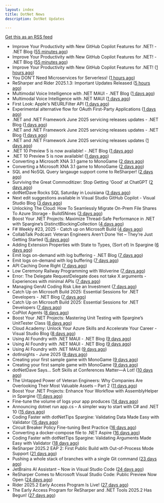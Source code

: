 ```yaml
---
layout: index
title: DotNet News
description: DotNet Updates

---
```


[Get this as an RSS feed](/dotnet.rss)

<!-- news_marker starts -->
- Improve Your Productivity with New GitHub Copilot Features for .NET! - .NET Blog ([55 minutes ago](https://dotnetkicks.com/r/722812?url=https://devblogs.microsoft.com/dotnet/improve-productivity-with-github-copilot-dotnet/))
- Improve Your Productivity with New GitHub Copilot Features for .NET! - .NET Blog ([55 minutes ago](https://dotnetkicks.com/r/722805?url=https://devblogs.microsoft.com/dotnet/improve-productivity-with-github-copilot-dotnet/))
- Improve Your Productivity with New GitHub Copilot Features for .NET! ([1 hours ago](https://devblogs.microsoft.com/dotnet/improve-productivity-with-github-copilot-dotnet/))
- You DON'T Need Microservices for Serverless! ([1 hours ago](https://dotnetkicks.com/r/722771?url=https://codeopinion.com/you-dont-need-microservices-for-serverless/))
- ReSharper and Rider 2025.1.3: Important Updates Released ([5 hours ago](https://blog.jetbrains.com/dotnet/2025/06/12/resharper-and-rider-2025-1-3-important-updates-released/))
- Multimodal Voice Intelligence with .NET MAUI - .NET Blog ([1 days ago](https://dotnetkicks.com/r/722710?url=https://devblogs.microsoft.com/dotnet/multimodal-voice-intelligence-with-dotnet-maui/))
- Multimodal Voice Intelligence with .NET MAUI ([1 days ago](https://devblogs.microsoft.com/dotnet/multimodal-voice-intelligence-with-dotnet-maui/))
- First Look: Apple's NEURLFilter API ([1 days ago](https://dotnetkicks.com/r/722646?url=https://textslashplain.com/2025/06/10/apple-url-filter-api/))
- Experimental alternative flow for OAuth First-Party Applications ([1 days ago](https://dotnetkicks.com/r/722615?url=https://damienbod.com/2025/06/10/experimental-alternative-flow-for-oauth-first-party-applications/))
- .NET and .NET Framework June 2025 servicing releases updates - .NET Blog ([1 days ago](https://dotnetkicks.com/r/722580?url=https://devblogs.microsoft.com/dotnet/dotnet-and-dotnet-framework-june-2025-servicing-updates/))
- .NET and .NET Framework June 2025 servicing releases updates - .NET Blog ([1 days ago](https://dotnetkicks.com/r/722567?url=https://devblogs.microsoft.com/dotnet/dotnet-and-dotnet-framework-june-2025-servicing-updates/))
- .NET and .NET Framework June 2025 servicing releases updates ([1 days ago](https://devblogs.microsoft.com/dotnet/dotnet-and-dotnet-framework-june-2025-servicing-updates/))
- .NET 10 Preview 5 is now available! - .NET Blog ([1 days ago](https://dotnetkicks.com/r/722563?url=https://devblogs.microsoft.com/dotnet/dotnet-10-preview-5/))
- .NET 10 Preview 5 is now available! ([1 days ago](https://devblogs.microsoft.com/dotnet/dotnet-10-preview-5/))
- Converting a Microsoft XNA 3.1 game to MonoGame ([2 days ago](https://dotnetkicks.com/r/722535?url=https://andrewlock.net/converting-an-xna-game-to-monogame/))
- Converting a Microsoft XNA 3.1 game to MonoGame ([2 days ago](https://andrewlock.net/converting-an-xna-game-to-monogame/))
- SQL and NoSQL Query langauge support come to ReSharper! ([2 days ago](https://blog.jetbrains.com/dotnet/2025/06/10/sql-and-nosql-query-langauge-support-come-to-resharper/))
- Surviving the Great Commoditizer: Stop Getting 'Good' at ChatGPT ([2 days ago](https://dotnetkicks.com/r/722479?url=https://daedtech.com/surviving-the-great-commoditizer-stop-getting-good-at-chatgpt/))
- dotNetDave Rocks SQL Saturday in Louisiana ([3 days ago](https://dotnettips.wordpress.com/2025/06/09/dotnetdave-rocks-the-sql-saturday-in-louisiana/))
- Next edit suggestions available in Visual Studio GitHub Copilot - Visual Studio Blog ([3 days ago](https://dotnetkicks.com/r/722382?url=https://devblogs.microsoft.com/visualstudio/next-edit-suggestions-available-in-visual-studio-github-copilot/))
- Unlocking The Cloud: How To Seamlessly Migrate On-Prem File Shares To Azure Storage  -  Build5Nines ([3 days ago](https://dotnetkicks.com/r/722344?url=https://build5nines.com/unlocking-the-cloud-how-to-seamlessly-migrate-on-prem-file-shares-to-azure-storage/))
- Boost Your .NET Projects: Maximize Thread-Safe Performance in .NET with Spargine’s DistinctBlockingCollection ([4 days ago](https://dotnettips.wordpress.com/2025/06/08/boost-your-net-projects-maximize-thread-safe-performance-in-net-with-spargines-distinctblockingcollection/))
- F# Weekly #23, 2025 - Catch up on Microsoft Build ([4 days ago](https://dotnetkicks.com/r/722226?url=https://sergeytihon.com/2025/06/07/f-weekly-23-2025-catch-up-on-microsoft-build/))
- CollabTalk Podcast: Veteran Engineers Aren’t Done Yet – They’re Just Getting Started ([5 days ago](https://dotnettips.wordpress.com/2025/06/07/collabtalk-podcast-veteran-engineers-arent-done-yet-theyre-just-getting-started/))
- Adding Extension Properties with State to Types, (Sort of) In Spargine ([6 days ago](https://dotnettips.wordpress.com/2025/06/06/adding-extension-properties-to-types-sort-of-in-spargine/))
- Emit logs on-demand with log buffering - .NET Blog ([7 days ago](https://dotnetkicks.com/r/722131?url=https://devblogs.microsoft.com/dotnet/emit-logs-on-demand-with-log-buffering/))
- Emit logs on-demand with log buffering ([7 days ago](https://devblogs.microsoft.com/dotnet/emit-logs-on-demand-with-log-buffering/))
- API Caching Done Right ([7 days ago](https://dotnetkicks.com/r/722126?url=https://codeopinion.com/api-caching-done-right/))
- Low Ceremony Railway Programming with Wolverine ([7 days ago](https://dotnetkicks.com/r/722092?url=https://jeremydmiller.com/2025/06/05/low-ceremony-railway-programming-with-wolverine/))
- Error: The Delegate RequestDelegate does not take X arguments - Experiences with minimal APIs ([7 days ago](https://dotnetkicks.com/r/722083?url=https://csharp.christiannagel.com/2025/06/05/error-the-delegate-requestdelegate-does-not-take-x-arguments-experiences-with-minimal-apis/))
- Managing GenAI Coding Risk Like an Investment ([7 days ago](https://dotnetkicks.com/r/722073?url=https://ardalis.com/genai-coding-investment-risk-strategy/))
- Catch Up on Microsoft Build 2025: Essential Sessions for .NET Developers - .NET Blog ([7 days ago](https://dotnetkicks.com/r/722051?url=https://devblogs.microsoft.com/dotnet/catching-up-on-microsoft-build-2025-essential-sessions-for-dotnet-developers/))
- Catch Up on Microsoft Build 2025: Essential Sessions for .NET Developers ([7 days ago](https://devblogs.microsoft.com/dotnet/catching-up-on-microsoft-build-2025-essential-sessions-for-dotnet-developers/))
- CoPilot Agents ([8 days ago](https://dotnetkicks.com/r/722027?url=https://jesseliberty.com/2025/06/04/copilot-agents/))
- Boost Your .NET Projects: Mastering Unit Testing with Spargine’s UnitTester Class ([8 days ago](https://dotnettips.wordpress.com/2025/06/04/boost-your-net-projects-mastering-unit-testing-with-spargines-unittester-class/))
- Cloud Academy: Unlock Your Azure Skills and Accelerate Your Career - Visual Studio Blog ([8 days ago](https://dotnetkicks.com/r/721978?url=https://devblogs.microsoft.com/visualstudio/cloud-academy-benefit-for-visual-studio-subscribers/))
- Using AI Foundry with .NET MAUI - .NET Blog ([9 days ago](https://dotnetkicks.com/r/721968?url=https://devblogs.microsoft.com/dotnet/using-ai-foundry-with-dotnet-maui/))
- Using AI Foundry with .NET MAUI - .NET Blog ([9 days ago](https://dotnetkicks.com/r/721954?url=https://devblogs.microsoft.com/dotnet/using-ai-foundry-with-dotnet-maui/))
- Using AI Foundry with .NET MAUI ([9 days ago](https://devblogs.microsoft.com/dotnet/using-ai-foundry-with-dotnet-maui/))
- dotInsights  -  June 2025 ([9 days ago](https://blog.jetbrains.com/dotnet/2025/06/03/dotinsights-june-2025/))
- Creating your first sample game with MonoGame ([9 days ago](https://dotnetkicks.com/r/721929?url=https://andrewlock.net/creating-your-first-sample-game-with-monogame/))
- Creating your first sample game with MonoGame ([9 days ago](https://andrewlock.net/creating-your-first-sample-game-with-monogame/))
- dotNetDave Says… Soft Skills at Conferences Matter—A Lot! ([10 days ago](https://dotnettips.wordpress.com/2025/06/02/dotnetdave-says-soft-skills-at-conferences-matter-a-lot/))
- The Untapped Power of Veteran Engineers: Why Companies Are Overlooking Their Most Valuable Assets – Part 2 ([11 days ago](https://dotnettips.wordpress.com/2025/06/01/the-untapped-power-of-veteran-engineers-why-companies-are-overlooking-their-most-valuable-assets-part-2/))
- Boost Your .NET Projects: Enhance Your Workflow with AssemblyHelper in Spargine ([11 days ago](https://dotnettips.wordpress.com/2025/06/01/boost-your-net-projects-enhance-your-workflow-with-assemblyhelper-in-spargine/))
- Fine-tune the volume of logs your app produces ([14 days ago](https://devblogs.microsoft.com/dotnet/finetune-the-volume-of-logs-your-app-produces/))
- Announcing dotnet run app.cs – A simpler way to start with C# and .NET 10 ([15 days ago](https://devblogs.microsoft.com/dotnet/announcing-dotnet-run-app/))
- Coding Faster with dotNetTips Spargine: Validating Data Made Easy with Validator ([15 days ago](https://dotnettips.wordpress.com/2025/05/28/coding-faster-with-dotnettips-spargine-validating-data-made-easy-with-validator/))
- Circuit Breaker Policy Fine-tuning Best Practice ([16 days ago](https://devblogs.microsoft.com/dotnet/circuit-breaker-policy-finetuning-best-practice/))
- Converting a docker-compose file to .NET Aspire ([16 days ago](https://andrewlock.net/converting-a-docker-compose-file-to-aspire/))
- Coding Faster with dotNetTips Spargine: Validating Arguments Made Easy with Validator ([18 days ago](https://dotnettips.wordpress.com/2025/05/25/coding-faster-with-dotnettips-spargine-validating-arguments-made-easy-with-validator/))
- ReSharper 2025.2 EAP 2: First Public Build with Out-of-Process Mode Support ([21 days ago](https://blog.jetbrains.com/dotnet/2025/05/22/resharper-2025-2-eap-2-oop-mode/))
- Pushing a whole stack of branches with a single Git command ([23 days ago](https://andrewlock.net/pushing-a-whole-stack-of-branches-with-a-single-git-command/))
- JetBrains AI Assistant – Now in Visual Studio Code ([24 days ago](https://blog.jetbrains.com/ai/2025/05/jetbrains-ai-assistant-now-in-visual-studio-code/))
- ReSharper Comes to Microsoft Visual Studio Code: Public Preview Now Open ([24 days ago](https://blog.jetbrains.com/dotnet/2025/05/19/resharper-comes-to-microsoft-visual-studio-code/))
- Rider 2025.2 Early Access Program Is Live! ([27 days ago](https://blog.jetbrains.com/dotnet/2025/05/16/rider-2025-2-eap-1/))
- The Early Access Program for ReSharper and .NET Tools 2025.2 Has Begun! ([27 days ago](https://blog.jetbrains.com/dotnet/2025/05/16/resharper-2025-2-eap-1/))

<!-- news_marker ends -->